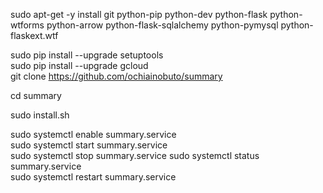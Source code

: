 sudo apt-get -y install git python-pip python-dev python-flask python-wtforms python-arrow python-flask-sqlalchemy python-pymysql python-flaskext.wtf  

sudo pip install --upgrade setuptools  
sudo pip install --upgrade gcloud  
git clone https://github.com/ochiainobuto/summary

cd summary 

sudo install.sh  

sudo systemctl enable summary.service  
sudo systemctl start summary.service  
sudo systemctl stop summary.service
sudo systemctl status summary.service  
sudo systemctl restart summary.service
